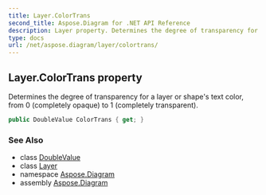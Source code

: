 ```yaml
---
title: Layer.ColorTrans
second_title: Aspose.Diagram for .NET API Reference
description: Layer property. Determines the degree of transparency for a layer or shapes text color from 0 completely opaque to 1 completely transparent
type: docs
url: /net/aspose.diagram/layer/colortrans/
---
```

## Layer.ColorTrans property

Determines the degree of transparency for a layer or shape's text color, from 0 (completely opaque) to 1 (completely transparent).

```csharp
public DoubleValue ColorTrans { get; }
```

### See Also

* class [DoubleValue](../../doublevalue/)
* class [Layer](../)
* namespace [Aspose.Diagram](../../layer/)
* assembly [Aspose.Diagram](../../../)


